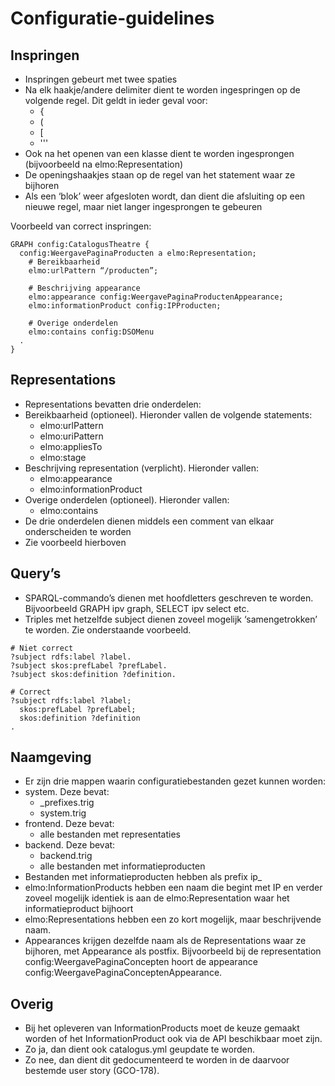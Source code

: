 # Configuratie-guidelines
## Inspringen
* Inspringen gebeurt met twee spaties
* Na elk haakje/andere delimiter dient te worden ingespringen op de volgende regel. Dit geldt in ieder geval voor:
  * {
  * (
  * [
  * '''
* Ook na het openen van een klasse dient te worden ingesprongen (bijvoorbeeld na elmo:Representation)
* De openingshaakjes staan op de regel van het statement waar ze bijhoren
* Als een ‘blok’ weer afgesloten wordt, dan dient die afsluiting op een nieuwe regel, maar niet langer ingesprongen te gebeuren

Voorbeeld van correct inspringen:
```
GRAPH config:CatalogusTheatre {
  config:WeergavePaginaProducten a elmo:Representation;
    # Bereikbaarheid
    elmo:urlPattern “/producten”;

    # Beschrijving appearance
    elmo:appearance config:WeergavePaginaProductenAppearance;
    elmo:informationProduct config:IPProducten;

    # Overige onderdelen
    elmo:contains config:DSOMenu
  .
}
```

## Representations
*	Representations bevatten drie onderdelen:
  *	Bereikbaarheid (optioneel). Hieronder vallen de volgende statements:
    *	elmo:urlPattern
    *	elmo:uriPattern
    *	elmo:appliesTo
    *	elmo:stage
  *	Beschrijving representation (verplicht). Hieronder vallen:
    *	elmo:appearance
    *	elmo:informationProduct
 *	Overige onderdelen (optioneel). Hieronder vallen:
    *	elmo:contains
*	De drie onderdelen dienen middels een comment van elkaar onderscheiden te worden
*	Zie voorbeeld hierboven

## Query’s
*	SPARQL-commando’s dienen met hoofdletters geschreven te worden. Bijvoorbeeld GRAPH ipv graph, SELECT ipv select etc.
*	Triples met hetzelfde subject dienen zoveel mogelijk ‘samengetrokken’ te worden. Zie onderstaande voorbeeld.

```
# Niet correct
?subject rdfs:label ?label.
?subject skos:prefLabel ?prefLabel.
?subject skos:definition ?definition.

# Correct
?subject rdfs:label ?label;
  skos:prefLabel ?prefLabel;
  skos:definition ?definition
.
```

## Naamgeving
*	Er zijn drie mappen waarin configuratiebestanden gezet kunnen worden:
  *	system. Deze bevat:
    *	_prefixes.trig
    *	system.trig
  *	frontend. Deze bevat:
    *	alle bestanden met representaties
  *	backend. Deze bevat:
    *	backend.trig
    *	alle bestanden met informatieproducten
*	Bestanden met informatieproducten hebben als prefix ip_
*	elmo:InformationProducts hebben een naam die begint met IP en verder zoveel mogelijk identiek is aan de elmo:Representation waar het informatieproduct bijhoort
*	elmo:Representations hebben een zo kort mogelijk, maar beschrijvende naam.
*	Appearances krijgen dezelfde naam als de Representations waar ze bijhoren, met Appearance als postfix. Bijvoorbeeld bij de representation config:WeergavePaginaConcepten hoort de appearance config:WeergavePaginaConceptenAppearance.

## Overig
*	Bij het opleveren van InformationProducts moet de keuze gemaakt worden of het InformationProduct ook via de API beschikbaar moet zijn.
  *	Zo ja, dan dient ook catalogus.yml geupdate te worden.
  *	Zo nee, dan dient dit gedocumenteerd te worden in de daarvoor bestemde user story (GCO-178).